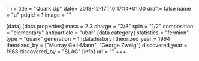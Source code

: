+++
title = "Quark Up"
date= 2018-12-17T16:17:14+01:00
draft= false
name = "u"
pdgid = 1
image = ""

[data]
[data.properties]
  mass = 2.3
  charge = "2/3"
  spin = "1/2"
  composition = "elementary"
  antiparticle = "ubar"
[data.category]
  statistics = "fermion"
  type = "quark"
  generation = 1
[data.history]
  theorized_year = 1964
  theorized_by = 	["Murray Gell-Mann", "George Zweig"]
  discovered_year = 1968
  discovered_by = "SLAC"
[info]
  url = ""
+++
